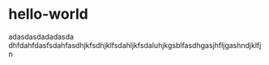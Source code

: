 # hello-world
adasdasdadadasda
dhfdahfdasfsdahfasdhjkfsdhjklfsdahljkfsdaluhjkgsblfasdhgasjhfljgashndjklfjn
